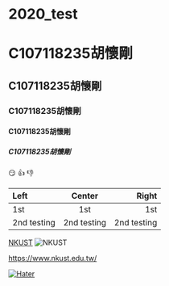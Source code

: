 # 2020_test
# C107118235胡懷剛
## C107118235胡懷剛
### C107118235胡懷剛
#### C107118235胡懷剛
##### C107118235胡懷剛

:smirk:
:+1:
:-1:

|Left | Center | Right |
|:----|:------:|-------:|
|1st  | 1st    | 1st   |
|2nd testing |2nd testing|2nd testing|

[NKUST](https://www.nkust.edu.tw/)
![NKUST](nkust2.png"第一科大")

<https://www.nkust.edu.tw/>

[![Hater](https://img.youtube.com/vi/sSm2dRarhPo/0.jpg)](https://www.youtube.com/watch?v=sSm2dRarhPo "title")
